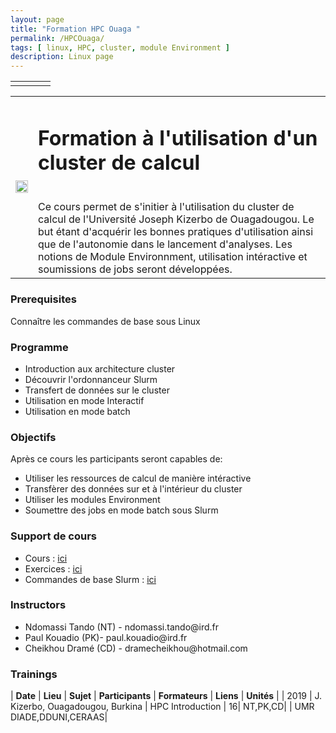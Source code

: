 ```yaml
---
layout: page
title: "Formation HPC Ouaga "
permalink: /HPCOuaga/
tags: [ linux, HPC, cluster, module Environment ]
description: Linux page
---
```


<table class="table-contact">
	<tr>
		<td><a class="logo" href="http://www.univ-ouaga.bf"><img class="img-logo"  src="{{ site.url }}/images/logo/logo_uzjk.jpeg" alt="" /></a></td>
		<td><a class="logo" href="http://www.pathobios.fr"><img class="img-logo" src="{{ site.url }}/images/logo/logo_pathobios.png" alt="" /></a></td>
		<td><a class="logo" href="http://www.inera.bf"><img class="img-logo" src="{{ site.url }}/images/logo/logo_inera.jpeg" alt="" /></a></td>
		<td><a class="logo" href="http://bioinfo.ird.fr"><img class="img-logo"   src="{{ site.url }}/images/logo/i-trop-longtransparent.png" alt="" /></a></td>
	</tr>
</table>



<table class="table-contact">
<tr>
<td><img width="100%" src="{{ site.url }}/images/trainings-hpc.jpeg" alt="" />
</td>
<td>
<h1> Formation à l'utilisation d'un cluster de calcul</h1><br />
Ce cours permet de s'initier à l'utilisation du cluster de calcul de l'Université Joseph Kizerbo de Ouagadougou. 
Le but étant d'acquérir les bonnes pratiques d'utilisation ainsi que de l'autonomie dans le lancement d'analyses.
Les notions de Module Environnment, utilisation intéractive et soumissions de jobs seront développées.
</td>
</tr>
</table>

### Prerequisites
Connaître les commandes de base sous Linux
<div id="colonne1">
<h3>Programme</h3>
<ul>
<li> Introduction aux architecture cluster </li>
<li> Découvrir l'ordonnanceur Slurm</li>
<li> Transfert de données sur le cluster</li>
<li> Utilisation en mode Interactif </li>
<li> Utilisation en mode batch</li>
</ul>
</div>

<div id="colonne2">
<h3>Objectifs</h3>
Après ce cours les participants seront capables de:
<ul>
<li>Utiliser les ressources de calcul de manière intéractive </li>
<li>Transfèrer des données sur et à l'intérieur du cluster</li>
<li>Utiliser les modules Environment</li>
<li>Soumettre des jobs en mode batch sous Slurm</li>
</ul>
</div>

<div id="colonne3">
<h3>Support de cours</h3>
<ul>
<li>Cours : <a target="_blank" href="{{ site.url }}/files/hpc/HPC_ouaga_oct2019.pdf">ici</a></li>
<li>Exercices : <a target="_blank" href="{{ site.url }}/hpc/HPCOuagaPractice">ici</a> </li>
    <li>Commandes de base Slurm : <a target="_blank" href="{{ site.url }}/hpc/commandesdebaseslurm">ici</a> </li>
</ul>
</div>

<div id="nextInline" class="clearfix">
<h3>Instructors</h3>
<ul>
    <li>Ndomassi Tando (NT) - ndomassi.tando@ird.fr</li>
    <li>Paul Kouadio (PK)- paul.kouadio@ird.fr </li>
    <li>Cheikhou Dramé (CD) - dramecheikhou@hotmail.com </li>

    
</ul>
</div>

### Trainings
 
| **Date** | **Lieu** | **Sujet** | **Participants** | **Formateurs** | **Liens** | **Unités** |
| 2019 | J. Kizerbo, Ouagadougou, Burkina |  HPC Introduction | 16| NT,PK,CD| | UMR DIADE,DDUNI,CERAAS|


